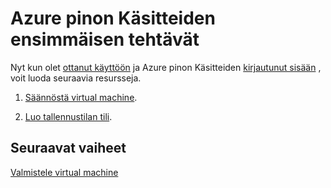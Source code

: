 <properties
    pageTitle="Azure pinon Käsitteiden tehtävät | Microsoft Azure"
    description="Opettele Suunnittele ja tarjota ja tilaaminen tarjoukseen ja luo virtual machine palveluja."
    services="azure-stack"
    documentationCenter=""
    authors="ErikjeMS"
    manager="byronr"
    editor=""/>

<tags
    ms.service="azure-stack"
    ms.workload="na"
    ms.tgt_pltfrm="na"
    ms.devlang="na"
    ms.topic="get-started-article"
    ms.date="09/26/2016"
    ms.author="erikje"/>

# <a name="azure-stack-poc-first-tasks"></a>Azure pinon Käsitteiden ensimmäisen tehtävät

Nyt kun olet [ottanut käyttöön](azure-stack-deploy.md) ja Azure pinon Käsitteiden [kirjautunut sisään](azure-stack-connect-azure-stack.md) , voit luoda seuraavia resursseja.

1.  [Säännöstä virtual machine](azure-stack-provision-vm.md).

2.  [Luo tallennustilan tili](azure-stack-provision-storage-account.md).

## <a name="next-steps"></a>Seuraavat vaiheet

[Valmistele virtual machine](azure-stack-subscribe-plan-provision-vm.md)
